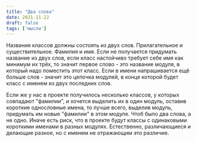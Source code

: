 ```yaml
---
title: "Два слова"
date: 2021-11-22
draft: false
tags: ['мысли']
---
```


Названия классов должны состоять из двух слов. Прилагательное и существительное. Фамилия и имя. Если не получается придумать название из двух слов, если класс настойчиво требует себе имя как минимум их трёх, то значит первое слово - это название модуля, в который надо поместить этот класс. Если в имени напрашивается ещё больше слов - значит это цепочка модулей, в конце которой будет класс с именем из двух последних слов. 

Если же у нас в проекте получилось несколько классов, у которых совпадают "фамилии", и хочется выделить их в один модуль, оставив короткие однословные имена, то лучше всего, выделив модуль, придумать им новые "фамилии" в этом модуле. Чтоб было два слова, а не одно. Иначе есть риск, что в проекте будут классы с одинаковыми короткими именами в разных модулях. Естественно, различающиеся и делающие разное, но с именем не отражающим это различие. 
